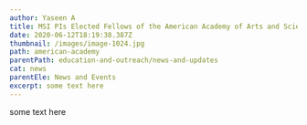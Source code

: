 ```yaml
---
author: Yaseen A
title: MSI PIs Elected Fellows of the American Academy of Arts and Sciences
date: 2020-06-12T18:19:38.387Z
thumbnail: /images/image-1024.jpg
path: american-academy 
parentPath: education-and-outreach/news-and-updates
cat: news
parentEle: News and Events
excerpt: some text here
---
```

some text here
